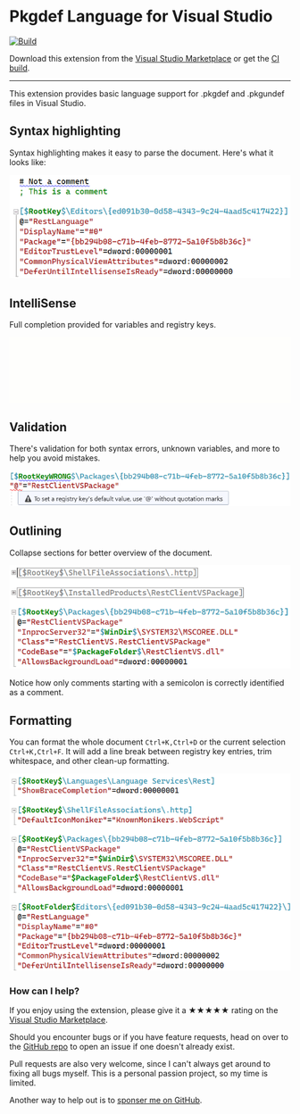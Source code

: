 [marketplace]: https://marketplace.visualstudio.com/items?itemName=MadsKristensen.PkgdefLanguage
[vsixgallery]: http://vsixgallery.com/extension/06278dd5-5d9d-4f27-a3e8-cd619b101a50/
[repo]:https://github.com/madskristensen/PkgdefLanguage/

# Pkgdef Language for Visual Studio

[![Build](https://github.com/madskristensen/PkgdefLanguage/actions/workflows/build.yaml/badge.svg)](https://github.com/madskristensen/PkgdefLanguage/actions/workflows/build.yaml)

Download this extension from the [Visual Studio Marketplace][marketplace]
or get the [CI build][vsixgallery].

--------------------------------------

This extension provides basic language support for .pkgdef and .pkgundef files in Visual Studio.

## Syntax highlighting
Syntax highlighting makes it easy to parse the document. Here's what it looks like:

![Colorization](art/colorization.png)

## IntelliSense
Full completion provided for variables and registry keys.

![IntelliSense](art/intellisense.gif)

## Validation
There's validation for both syntax errors, unknown variables, and more to help you avoid mistakes.

![Validation](art/validation.png)

## Outlining
Collapse sections for better overview of the document.

![Outlining](art/outlining.png)

Notice how only comments starting with a semicolon is correctly identified as a comment.

## Formatting
You can format the whole document `Ctrl+K,Ctrl+D` or the current selection `Ctrl+K,Ctrl+F`. It will add a line break between registry key entries, trim whitespace, and other clean-up formatting.

![Formatting](art/formatting.png)

### How can I help?
If you enjoy using the extension, please give it a ★★★★★ rating on the [Visual Studio Marketplace][marketplace].

Should you encounter bugs or if you have feature requests, head on over to the [GitHub repo][repo] to open an issue if one doesn't already exist.

Pull requests are also very welcome, since I can't always get around to fixing all bugs myself. This is a personal passion project, so my time is limited.

Another way to help out is to [sponser me on GitHub](https://github.com/sponsors/madskristensen).